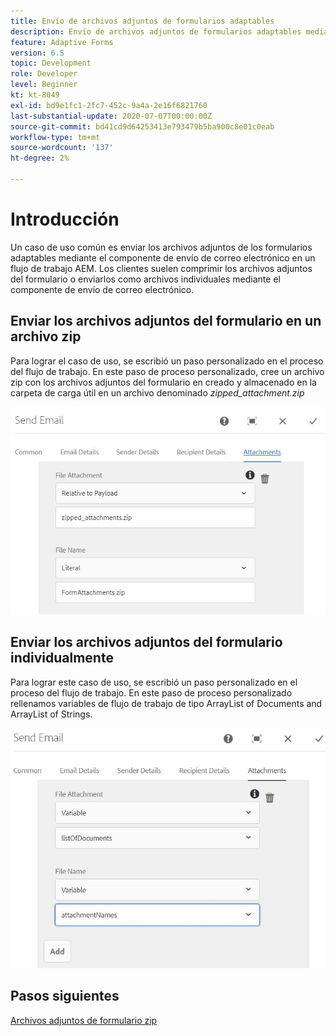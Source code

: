 ```yaml
---
title: Envío de archivos adjuntos de formularios adaptables
description: Envío de archivos adjuntos de formularios adaptables mediante el componente de envío de correo electrónico
feature: Adaptive Forms
version: 6.5
topic: Development
role: Developer
level: Beginner
kt: kt-8049
exl-id: bd9e1fc1-2fc7-452c-9a4a-2e16f6821760
last-substantial-update: 2020-07-07T00:00:00Z
source-git-commit: bd41cd9d64253413e793479b5ba900c8e01c0eab
workflow-type: tm+mt
source-wordcount: '137'
ht-degree: 2%

---
```


# Introducción



Un caso de uso común es enviar los archivos adjuntos de los formularios adaptables mediante el componente de envío de correo electrónico en un flujo de trabajo AEM.
Los clientes suelen comprimir los archivos adjuntos del formulario o enviarlos como archivos individuales mediante el componente de envío de correo electrónico.

## Enviar los archivos adjuntos del formulario en un archivo zip

Para lograr el caso de uso, se escribió un paso personalizado en el proceso del flujo de trabajo. En este paso de proceso personalizado, cree un archivo zip con los archivos adjuntos del formulario en creado y almacenado en la carpeta de carga útil en un archivo denominado *zipped_attachment.zip*

![send-form-attachment](assets/send-form-attachments.JPG)

## Enviar los archivos adjuntos del formulario individualmente

Para lograr este caso de uso, se escribió un paso personalizado en el proceso del flujo de trabajo. En este paso de proceso personalizado rellenamos variables de flujo de trabajo de tipo ArrayList of Documents and ArrayList of Strings.

![enviar lista de documentos](assets/send-list-of-documents.JPG)

## Pasos siguientes

[Archivos adjuntos de formulario zip](./custom-process-step.md)

